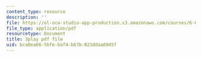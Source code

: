 ```yaml
---
content_type: resource
description: ''
file: https://ol-ocw-studio-app-production.s3.amazonaws.com/courses/6-046j-introduction-to-algorithms-sma-5503-fall-2005/bca0ea665bfebaf4b67b821ddaa6945f_s7QSM_hlS1U.pdf
file_type: application/pdf
resourcetype: Document
title: 3play pdf file
uid: bca0ea66-5bfe-baf4-b67b-821ddaa6945f
---
```

